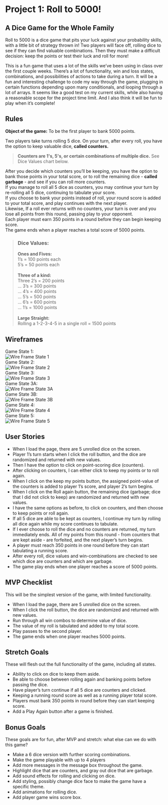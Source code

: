 # Project 1: Roll to 5000!
## A Dice Game for the Whole Family

Roll to 5000 is a dice game that pits your luck against your probability skills, with a little bit of strategy thrown in! Two players will face off, rolling dice to see if they can find valuable combinations. Then they must make a difficult decision: keep the points or test their luck and roll for more!

This is a fun game that uses a lot of the skills we’ve been using in class over the first couple weeks. There’s a lot of functionality, win and loss states, combinations, and possibilities of actions to take during a turn. It will be a fun and interesting challenge to code my way through the game, plugging in certain functions depending upon many conditionals, and looping through a lot of arrays. It seems like a good test on my current skills, while also having a reasonable scope for the project time limit. And I also think it will be fun to play when it’s complete!

## Rules

**Object of the game:** To be the first player to bank 5000 points.

Two players take turns rolling 5 dice. On your turn, after every roll, you have the option to keep valuable dice, **called counters.**

>**Counters are 1's, 5's, or certain combinations of multiple dice.** See Dice Values chart below.

After you decide which counters you’ll be keeping, you have the option to bank those points in your total score, or to roll the remaining dice - **called garbage** - and see if you can roll more counters.\
If you manage to roll all 5 dice as counters, you may continue your turn by re-rolling all 5 dice, continuing to tabulate your score.\
If you choose to bank your points instead of roll, your round score is added to your total score, and play continues with the next player.\
Likewise,  If a roll ever returns with no counters, your turn is over and you lose all points from this round, passing play to your opponent.\
Each player must earn 350 points in a round before they can begin keeping score.\
The game ends when a player reaches a total score of 5000 points.

>### Dice Values:
>**Ones and Fives:**\
1’s = 100 points each\
5’s = 50 points each\
\
**Three of a kind:**\
Three 2’s = 200 points\
… 3’s = 300 points\
… 4’s = 400 points\
… 5’s = 500 points\
… 6’s = 600 points\
… 1’s = 1000 points\
\
**Large Straight:**\
Rolling a 1-2-3-4-5 in a single roll = 1500 points

## Wireframes
Game State 1:\
![Wire Frame State 1](https://app.box.com/shared/static/vrk14kzngon9kum7wkc0ss1tvqwhf4nv.png)\
Game State 2:\
![Wire Frame State 2](https://app.box.com/shared/static/6hrqnbey6q74sp9s042303jbopkln2aw.png)\
Game State 3:\
![Wire Frame State 3](https://app.box.com/shared/static/rm1kyubrc74wv7w3984afq6dkfd3toc8.png)\
Game State 3A:\
![Wire Frame State 3A](https://app.box.com/shared/static/7mm0wefg0tseessgj2fojgwablbyo2lm.png)\
Game State 3B:\
![Wire Frame State 3B](https://app.box.com/shared/static/45h9hscpd5u0nfmo352o2tirxw365x44.png)\
Game State 4:\
![Wire Frame State 4](https://app.box.com/shared/static/mwdmgwzvpcw3traaens5iuvhx7mcy92w.png)\
Game State 5:\
![Wire Frame State 5](https://app.box.com/shared/static/e25cfh2bldt3krln4crdu9elq439xqkp.png)

## User Stories
* When I load the page, there are 5 unrolled dice on the screen.
* Player 1’s turn starts when I click the roll button, and the dice are randomized and returned with new values.
* Then I have the option to click on point-scoring dice (counters).
* After clicking on counters, I can either click to keep my points or to roll again.
* When I click on the keep my points button, the assigned point-value of the counters is added to player 1’s score, and player 2’s turn begins.
* When I click on the Roll again button, the remaining dice (garbage; dice that I did not click to keep) are randomized and returned with new values.
* I have the same options as before, to click on counters, and then choose to keep points or roll again.
* If all 5 dice are able to be kept as counters, I continue my turn by rolling all dice again while my score continues to tabulate.
* If I ever choose to roll the dice and no counters are returned, my turn immediately ends. All of my points from this round - from counters that are kept aside - are forfeited, and the next player’s turn begins.
* A player must reach 350 points in one round before they can start tabulating a running score.
* After every roll, dice values and win-combinations are checked to see which dice are counters and which are garbage.
* The game play ends when one player reaches a score of 5000 points.

## MVP Checklist
This will be the simplest version of the game, with limited functionality.
* When I load the page, there are 5 unrolled dice on the screen.
* When I click the roll button, the dice are randomized and returned with new values.
* Run through all win combos to determine value of dice.
* The value of my roll is tabulated and added to my total score.
* Play passes to the second player.
* The game ends when one player reaches 5000 points.

## Stretch Goals
These will flesh out the full functionality of the game, including all states.
* Ability to click on dice to keep them aside.
* Be able to choose between rolling again and banking points before passing the dice.
* Have player’s turn continue if all 5 dice are counters and clicked.
* Keeping a running round score as well as a running player total score.
* Players must bank 350 points in round before they can start keeping score.
* Add a Play Again button after a game is finished.

## Bonus Goals
These goals are for fun, after MVP and stretch: what else can we do with this game?
* Make a 6 dice version with further scoring combinations.
* Make the game playable with up to 4 players
* Add more messages in the message box throughout the game.
* Highlight dice that are counters, and gray out dice that are garbage.
* Add sound effects for rolling and clicking on dice.
* Add styling, possibly change dice face to make the game have a specific theme.
* Add animations for rolling dice.
* Add player game wins score box.
